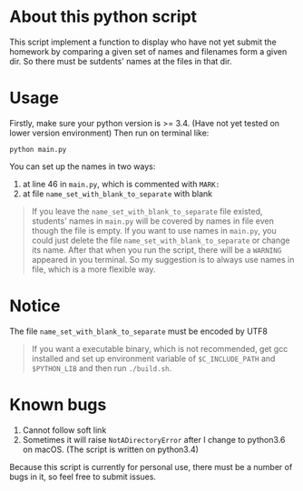 # About this python script
This script implement a function to display who have not yet submit the homework by comparing a given set of names and filenames form a given dir. So there must be sutdents' names at the files in that dir. 

# Usage
Firstly, make sure your python version is >= 3.4. (Have not yet tested on lower version environment)
Then run on terminal like:
```shell
python main.py
```
You can set up the names in two ways:
1. at line 46 in `main.py`, which is commented with `MARK:`
2. at file `name_set_with_blank_to_separate` with blank
> If you leave the `name_set_with_blank_to_separate` file existed, students' names in `main.py` will be covered by names in file even though the file is empty. If you want to use names in `main.py`, you could just delete the file `name_set_with_blank_to_separate` or change its name. After that when you run the script, there will be a `WARNING` appeared in you terminal. So my suggestion is to always use names in file, which is a more flexible way. 

# Notice
The file `name_set_with_blank_to_separate` must be encoded by UTF8
> If you want a executable binary, which is not recommended, get gcc installed and set up environment variable of `$C_INCLUDE_PATH` and `$PYTHON_LIB` and then run `./build.sh`. 

# Known bugs
1. Cannot follow soft link
2. Sometimes it will raise `NotADirectoryError` after I change to python3.6 on macOS. (The script is written on python3.4)

Because this script is currently for personal use, there must be a number of bugs in it, so feel free to submit issues. 

